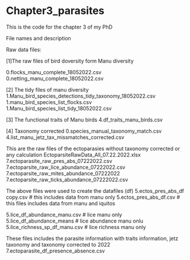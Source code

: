 # Chapter3_parasites
This is the code for the chapter 3 of my PhD

File names and description 

Raw data files:

[1]The raw files of bird doversity form Manu diversity 

0.flocks_manu_complete_18052022.csv
0.netting_manu_complete_18052022.csv

[2] The tidy files of manu diversity
1.Manu_bird_species_detections_tidy_taxonomy_18052022.csv
1.manu_bird_species_list_flocks.csv
1.Manu_bird_species_list_tidy_18052022.csv

[3] The functional traits of Manu birds
4.df_traits_manu_birds.csv

[4]  Taxonomy corrected 
0.species_manual_taxonomy_match.csv
4.list_manu_jetz_tax_missmatches_corrected.csv


This are the raw files of the ectoparasies without taxonomy corrected or any calculation
EctoparsiteRawData_All_07.22.2022.xlsx
7.ectoparasite_raw_pres_abs_07222022.csv
7.ectoparsite_raw_lice_abundance_07222022.csv
7.ectoparsite_raw_mites_abundance_07222022
7.ectoparsite_raw_ticks_abundance_07222022.csv

The above files were used to create the datafiles (df) 
5.ectos_pres_abs_df copy.csv # this includes data from manu only
5.ectos_pres_abs_df.csv # this files includes data from manu and iquitos

5.lice_df_abundance_manu.csv # lice manu only 
5.lice_df_abundance_means    # lice abundance manu onlu
5.lice_richness_sp_df_manu.csv  # lice richness manu only 

These files includes the parasite information with traits information, jetz taxonomy  and taxonomy corrected to 2022
7.ectoparasite_df_presence_absence.csv


